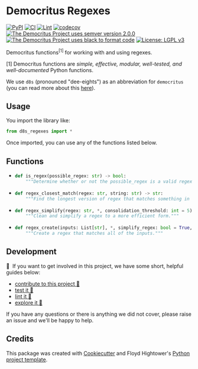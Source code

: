 # Democritus Regexes

[![PyPI](https://img.shields.io/pypi/v/d8s-regexes.svg)](https://pypi.python.org/pypi/d8s-regexes)
[![CI](https://github.com/democritus-project/d8s-regexes/workflows/CI/badge.svg)](https://github.com/democritus-project/d8s-regexes/actions)
[![Lint](https://github.com/democritus-project/d8s-regexes/workflows/Lint/badge.svg)](https://github.com/democritus-project/d8s-regexes/actions)
[![codecov](https://codecov.io/gh/democritus-project/d8s-regexes/branch/main/graph/badge.svg?token=V0WOIXRGMM)](https://codecov.io/gh/democritus-project/d8s-regexes)
[![The Democritus Project uses semver version 2.0.0](https://img.shields.io/badge/-semver%20v2.0.0-22bfda)](https://semver.org/spec/v2.0.0.html)
[![The Democritus Project uses black to format code](https://img.shields.io/badge/code%20style-black-000000.svg)](https://github.com/psf/black)
[![License: LGPL v3](https://img.shields.io/badge/License-LGPL%20v3-blue.svg)](https://choosealicense.com/licenses/lgpl-3.0/)

Democritus functions<sup>[1]</sup> for working with and using regexes.

[1] Democritus functions are <i>simple, effective, modular, well-tested, and well-documented</i> Python functions.

We use `d8s` (pronounced "dee-eights") as an abbreviation for `democritus` (you can read more about this [here](https://github.com/democritus-project/roadmap#what-is-d8s)).

## Usage

You import the library like:

```python
from d8s_regexes import *
```

Once imported, you can use any of the functions listed below.

## Functions

  - ```python
    def is_regex(possible_regex: str) -> bool:
        """Determine whether or not the possible_regex is a valid regex."""
    ```
  - ```python
    def regex_closest_match(regex: str, string: str) -> str:
        """Find the longest version of regex that matches something in string."""
    ```
  - ```python
    def regex_simplify(regex: str, *, consolidation_threshold: int = 5) -> str:
        """Clean and simplify a regex to a more efficient form."""
    ```
  - ```python
    def regex_create(inputs: List[str], *, simplify_regex: bool = True, consolidation_threshold: int = 5) -> str:
        """Create a regex that matches all of the inputs."""
    ```

## Development

👋 &nbsp;If you want to get involved in this project, we have some short, helpful guides below:

- [contribute to this project 🥇][contributing]
- [test it 🧪][local-dev]
- [lint it 🧹][local-dev]
- [explore it 🔭][local-dev]

If you have any questions or there is anything we did not cover, please raise an issue and we'll be happy to help.

## Credits

This package was created with [Cookiecutter](https://github.com/audreyr/cookiecutter) and Floyd Hightower's [Python project template](https://github.com/fhightower-templates/python-project-template).

[contributing]: https://github.com/democritus-project/.github/blob/main/CONTRIBUTING.md#contributing-a-pr-
[local-dev]: https://github.com/democritus-project/.github/blob/main/CONTRIBUTING.md#local-development-
